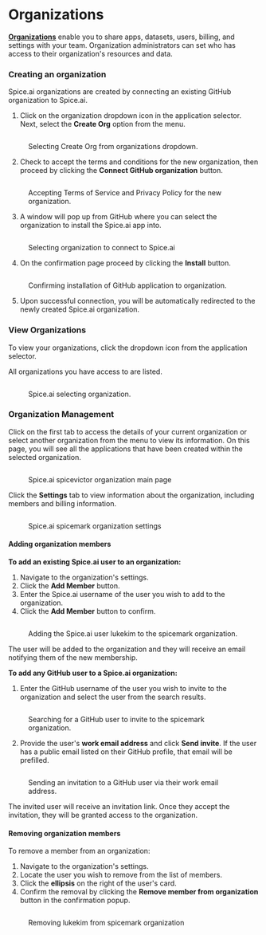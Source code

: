 # Organizations

[**Organizations**](../getting-started/core-concepts/organizations.md) enable you to share apps, datasets, users, billing, and settings with your team. Organization administrators can set who has access to their organization's resources and data.

### Creating an organization

Spice.ai organizations are created by connecting an existing GitHub organization to Spice.ai.

1. Click on the organization dropdown icon in the application selector. Next, select the **Create Org** option from the menu.

<figure><img src="../.gitbook/assets/CleanShot 2023-10-24 at 6 .00.21@2x.png" alt=""><figcaption><p>Selecting Create Org from organizations dropdown.</p></figcaption></figure>

2. Check to accept the terms and conditions for the new organization, then proceed by clicking the **Connect GitHub organization** button.

<figure><img src="../.gitbook/assets/CleanShot 2023-10-24 at 6 .16.35@2x.png" alt=""><figcaption><p>Accepting Terms of Service and Privacy Policy for the new organization. </p></figcaption></figure>

3. A window will pop up from GitHub where you can select the organization to install the Spice.ai app into.

<figure><img src="../.gitbook/assets/CleanShot 2023-10-24 at 6 .20.32@2x.png" alt=""><figcaption><p>Selecting organization to connect to Spice.ai</p></figcaption></figure>

4. On the confirmation page proceed by clicking the **Install** button.

<figure><img src="../.gitbook/assets/CleanShot 2023-10-24 at 6 .23.05@2x.png" alt=""><figcaption><p>Confirming installation of GitHub application to organization.</p></figcaption></figure>

5. Upon successful connection, you will be automatically redirected to the newly created Spice.ai organization.

### View Organizations

To view your organizations, click the dropdown icon from the application selector.

All organizations you have access to are listed.

<figure><img src="../.gitbook/assets/CleanShot 2023-10-24 at 6 .13.37@2x.png" alt=""><figcaption><p>Spice.ai selecting organization.</p></figcaption></figure>

### Organization Management

Click on the first tab to access the details of your current organization or select another organization from the menu to view its information. On this page, you will see all the applications that have been created within the selected organization.

<figure><img src="../.gitbook/assets/CleanShot 2023-10-24 at 5 .48.36@2x.png" alt=""><figcaption><p>Spice.ai spicevictor organization main page</p></figcaption></figure>

Click the **Settings** tab to view information about the organization, including members and billing information.

<figure><img src="../.gitbook/assets/CleanShot 2023-10-24 at 5 .49.15@2x.png" alt=""><figcaption><p>Spice.ai spicemark organization settings</p></figcaption></figure>

#### Adding organization members

**To add an existing Spice.ai user to an organization:**

1. Navigate to the organization's settings.
2. Click the **Add Member** button.
3. Enter the Spice.ai username of the user you wish to add to the organization.
4. Click the **Add Member** button to confirm.

<figure><img src="../.gitbook/assets/CleanShot 2023-10-24 at 5 .49.50@2x.png" alt=""><figcaption><p>Adding the Spice.ai user lukekim to the spicemark organization.</p></figcaption></figure>

The user will be added to the organization and they will receive an email notifying them of the new membership.

**To add any GitHub user to a Spice.ai organization:**

1. Enter the GitHub username of the user you wish to invite to the organization and select the user from the search results.

<figure><img src="../.gitbook/assets/CleanShot 2023-10-24 at 5 .54.08@2x.png" alt=""><figcaption><p>Searching for a GitHub user to invite to the spicemark organization.</p></figcaption></figure>

2. Provide the user's **work email address** and click **Send invite**. If the user has a public email listed on their GitHub profile, that email will be prefilled.

<figure><img src="../.gitbook/assets/CleanShot 2023-10-24 at 5 .54.53@2x.png" alt=""><figcaption><p>Sending an invitation to a GitHub user via their work email address.</p></figcaption></figure>

The invited user will receive an invitation link. Once they accept the invitation, they will be granted access to the organization.

#### Removing organization members

To remove a member from an organization:

1. Navigate to the organization's settings.
2. Locate the user you wish to remove from the list of members.
3. Click the **ellipsis** on the right of the user's card.
4. Confirm the removal by clicking the **Remove member from organization** button in the confirmation popup.

<figure><img src="../.gitbook/assets/CleanShot 2023-10-24 at 5 .55.23@2x.png" alt=""><figcaption><p>Removing lukekim from spicemark organization</p></figcaption></figure>
